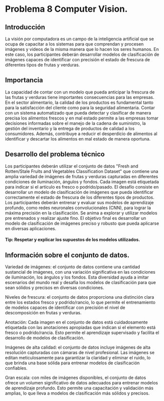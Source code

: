 # Problema 8 Computer Vision.

## Introducción

La visión por computadora es un campo de la inteligencia artificial que se ocupa de capacitar a los sistemas para que comprendan y procesen imágenes y videos de la misma manera que lo hacen los seres humanos. En este caso, los participantes deberán desarrollar modelos de clasificación de imágenes capaces de identificar con precisión el estado de frescura de diferentes tipos de frutas y verduras.

## Importancia

La capacidad de contar con un modelo que pueda anticipar la frescura de las frutas y verduras tiene importantes consecuencias para las empresas. En el sector alimentario, la calidad de los productos es fundamental tanto para la satisfacción del cliente como para la seguridad alimentaria. Contar con un sistema automatizado que pueda detectar y clasificar de manera precisa los alimentos frescos y en mal estado permite a las empresas tomar decisiones informadas sobre el manejo de la cadena de suministro, la gestión del inventario y la entrega de productos de calidad a los consumidores. Además, contribuye a reducir el desperdicio de alimentos al identificar y descartar los alimentos en mal estado de manera oportuna.

## Desarrollo del problema técnico

Los participantes deberán utilizar el conjunto de datos "Fresh and Rotten/Stale Fruits and Vegetables Classification Dataset" que contiene una amplia variedad de imágenes de frutas y verduras capturadas en diferentes condiciones de iluminación, ángulos y fondos. Cada imagen está etiquetada para indicar si el artículo es fresco o podrido/pasado. El desafío consiste en desarrollar un modelo de clasificación de imágenes que pueda identificar correctamente el estado de frescura de los diferentes tipos de productos.
Los participantes deberán entrenar y evaluar sus modelos de aprendizaje profundo, como redes neuronales convolucionales (CNN), para lograr la máxima precisión en la clasificación. Se anima a explorar y utilizar modelos pre entrenados y realizar ajuste fino. El objetivo final es desarrollar un modelo de clasificación de imágenes preciso y robusto que pueda aplicarse en diversas aplicaciones.

#### Tip: Respetar y explicar los supuestos de los modelos utilizados.

## Información sobre el conjunto de datos.

Variedad de imágenes: el conjunto de datos contiene una cantidad sustancial de imágenes, con una variación significativa en las condiciones de iluminación, los ángulos y los fondos. Esta diversidad ayuda a imitar escenarios del mundo real y desafía los modelos de clasificación para que sean sólidos y precisos en diversas condiciones.

Niveles de frescura: el conjunto de datos proporciona una distinción clara entre los estados fresco y podrido/rancio, lo que permite el entrenamiento de modelos capaces de identificar con precisión el nivel de descomposición en frutas y verduras.

Anotación: Cada imagen en el conjunto de datos está cuidadosamente etiquetada con las anotaciones apropiadas que indican si el elemento está fresco o podrido/rancia. Esto permite el aprendizaje supervisado y facilita el desarrollo de modelos de clasificación.

Imágenes de alta calidad: el conjunto de datos incluye imágenes de alta resolución capturadas con cámaras de nivel profesional. Las imágenes se editan meticulosamente para garantizar la claridad y eliminar el ruido, lo que brinda una base sólida para entrenar modelos de clasificación confiables.

Gran escala: con miles de imágenes disponibles, el conjunto de datos ofrece un volumen significativo de datos adecuados para entrenar modelos de aprendizaje profundo. Esto permite una capacitación y validación más amplias, lo que lleva a modelos de clasificación más sólidos y precisos.